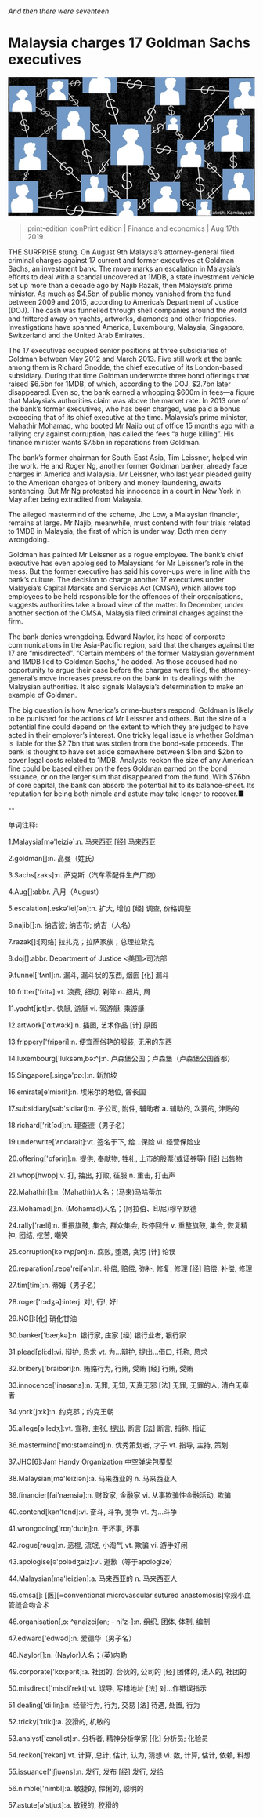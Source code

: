 ###### And then there were seventeen

# Malaysia charges 17 Goldman Sachs executives 

![image](images/20190817_FND001_0.jpg) 

> print-edition iconPrint edition | Finance and economics | Aug 17th 2019 

THE SURPRISE stung. On August 9th Malaysia’s attorney-general filed criminal charges against 17 current and former executives at Goldman Sachs, an investment bank. The move marks an escalation in Malaysia’s efforts to deal with a scandal uncovered at 1MDB, a state investment vehicle set up more than a decade ago by Najib Razak, then Malaysia’s prime minister. As much as $4.5bn of public money vanished from the fund between 2009 and 2015, according to America’s Department of Justice (DOJ). The cash was funnelled through shell companies around the world and frittered away on yachts, artworks, diamonds and other fripperies. Investigations have spanned America, Luxembourg, Malaysia, Singapore, Switzerland and the United Arab Emirates. 

The 17 executives occupied senior positions at three subsidiaries of Goldman between May 2012 and March 2013. Five still work at the bank: among them is Richard Gnodde, the chief executive of its London-based subsidiary. During that time Goldman underwrote three bond offerings that raised $6.5bn for 1MDB, of which, according to the DOJ, $2.7bn later disappeared. Even so, the bank earned a whopping $600m in fees—a figure that Malaysia’s authorities claim was above the market rate. In 2013 one of the bank’s former executives, who has been charged, was paid a bonus exceeding that of its chief executive at the time. Malaysia’s prime minister, Mahathir Mohamad, who booted Mr Najib out of office 15 months ago with a rallying cry against corruption, has called the fees “a huge killing”. His finance minister wants $7.5bn in reparations from Goldman. 

The bank’s former chairman for South-East Asia, Tim Leissner, helped win the work. He and Roger Ng, another former Goldman banker, already face charges in America and Malaysia. Mr Leissner, who last year pleaded guilty to the American charges of bribery and money-laundering, awaits sentencing. But Mr Ng protested his innocence in a court in New York in May after being extradited from Malaysia. 

The alleged mastermind of the scheme, Jho Low, a Malaysian financier, remains at large. Mr Najib, meanwhile, must contend with four trials related to 1MDB in Malaysia, the first of which is under way. Both men deny wrongdoing. 

Goldman has painted Mr Leissner as a rogue employee. The bank’s chief executive has even apologised to Malaysians for Mr Leissner’s role in the mess. But the former executive has said his cover-ups were in line with the bank’s culture. The decision to charge another 17 executives under Malaysia’s Capital Markets and Services Act (CMSA), which allows top employees to be held responsible for the offences of their organisations, suggests authorities take a broad view of the matter. In December, under another section of the CMSA, Malaysia filed criminal charges against the firm. 

The bank denies wrongdoing. Edward Naylor, its head of corporate communications in the Asia-Pacific region, said that the charges against the 17 are “misdirected”. “Certain members of the former Malaysian government and 1MDB lied to Goldman Sachs,” he added. As those accused had no opportunity to argue their case before the charges were filed, the attorney-general’s move increases pressure on the bank in its dealings with the Malaysian authorities. It also signals Malaysia’s determination to make an example of Goldman. 

The big question is how America’s crime-busters respond. Goldman is likely to be punished for the actions of Mr Leissner and others. But the size of a potential fine could depend on the extent to which they are judged to have acted in their employer’s interest. One tricky legal issue is whether Goldman is liable for the $2.7bn that was stolen from the bond-sale proceeds. The bank is thought to have set aside somewhere between $1bn and $2bn to cover legal costs related to 1MDB. Analysts reckon the size of any American fine could be based either on the fees Goldman earned on the bond issuance, or on the larger sum that disappeared from the fund. With $76bn of core capital, the bank can absorb the potential hit to its balance-sheet. Its reputation for being both nimble and astute may take longer to recover.■ 

-- 

 单词注释:

1.Malaysia[mә'leiziә]:n. 马来西亚 [经] 马来西亚 

2.goldman[]:n. 高曼（姓氏） 

3.Sachs[zaks]:n. 萨克斯（汽车零配件生产厂商） 

4.Aug[]:abbr. 八月（August） 

5.escalation[.eskә'leiʃәn]:n. 扩大, 增加 [经] 调查, 价格调整 

6.najib[]:n. 纳吉彼; 纳吉布; 纳吉（人名） 

7.razak[]:[网络] 拉扎克；拉萨家族；总理拉紮克 

8.doj[]:abbr. Department of Justice <美国>司法部 

9.funnel['fʌnl]:n. 漏斗, 漏斗状的东西, 烟囱 [化] 漏斗 

10.fritter['fritә]:vt. 浪费, 细切, 剁碎 n. 细片, 屑 

11.yacht[jɒt]:n. 快艇, 游艇 vi. 驾游艇, 乘游艇 

12.artwork['ɑ:twә:k]:n. 插图, 艺术作品 [计] 原图 

13.frippery['fripәri]:n. 便宜而俗艳的服装, 无用的东西 

14.luxembourg['luksәm,bә:^]:n. 卢森堡公国；卢森堡（卢森堡公国首都） 

15.Singapore[.siŋgә'pɒ:]:n. 新加坡 

16.emirate[e'miәrit]:n. 埃米尔的地位, 酋长国 

17.subsidiary[sәb'sidiәri]:n. 子公司, 附件, 辅助者 a. 辅助的, 次要的, 津贴的 

18.richard['ritʃәd]:n. 理查德（男子名） 

19.underwrite['ʌndәrait]:vt. 签名于下, 给...保险 vi. 经营保险业 

20.offering['ɒfәriŋ]:n. 提供, 奉献物, 牲礼, 上市的股票(或证券等) [经] 出售物 

21.whop[hwɒp]:v. 打, 抽出, 打败, 征服 n. 重击, 打击声 

22.Mahathir[]:n. (Mahathir)人名；(马来)马哈蒂尔 

23.Mohamad[]:n. (Mohamad)人名；(阿拉伯、印尼)穆罕默德 

24.rally['ræli]:n. 重振旗鼓, 集合, 群众集会, 跌停回升 v. 重整旗鼓, 集合, 恢复精神, 团结, 挖苦, 嘲笑 

25.corruption[kә'rʌpʃәn]:n. 腐败, 堕落, 贪污 [计] 论误 

26.reparation[.repә'reiʃәn]:n. 补偿, 赔偿, 弥补, 修复, 修理 [经] 赔偿, 补偿, 修理 

27.tim[tim]:n. 蒂姆（男子名） 

28.roger['rɔdʒә]:interj. 对!, 行!, 好! 

29.NG[]:[化] 硝化甘油 

30.banker['bæŋkә]:n. 银行家, 庄家 [经] 银行业者, 银行家 

31.plead[pli:d]:vi. 辩护, 恳求 vt. 为...辩护, 提出...借口, 托称, 恳求 

32.bribery['braibәri]:n. 贿赂行为, 行贿, 受贿 [经] 行贿, 受贿 

33.innocence['inәsәns]:n. 无罪, 无知, 天真无邪 [法] 无罪, 无罪的人, 清白无辜者 

34.york[jɔ:k]:n. 约克郡；约克王朝 

35.allege[ә'ledʒ]:vt. 宣称, 主张, 提出, 断言 [法] 断言, 指称, 指证 

36.mastermind['mɑ:stәmaind]:n. 优秀策划者, 才子 vt. 指导, 主持, 策划 

37.JHO[6]:Jam Handy Organization 中空弹尖包覆型 

38.Malaysian[mә'leiziәn]:a. 马来西亚的 n. 马来西亚人 

39.financier[fai'nænsiә]:n. 财政家, 金融家 vi. 从事欺骗性金融活动, 欺骗 

40.contend[kәn'tend]:vi. 奋斗, 斗争, 竞争 vt. 为...斗争 

41.wrongdoing['rɒŋ'du:iŋ]:n. 干坏事, 坏事 

42.rogue[rәug]:n. 恶棍, 流氓, 小淘气 vt. 欺骗 vi. 游手好闲 

43.apologise[ә'pɔlәdʒaiz]:vi. 道歉（等于apologize） 

44.Malaysian[mә'leiziәn]:a. 马来西亚的 n. 马来西亚人 

45.cmsa[]: [医][=conventional microvascular sutured anastomosis]常规小血管缝合吻合术 

46.organisation[,ɔ: ^әnaizeiʃən; - ni'z-]:n. 组织, 团体, 体制, 编制 

47.edward['edwәd]:n. 爱德华（男子名） 

48.Naylor[]:n. (Naylor)人名；(英)内勒 

49.corporate['kɒ:pәrit]:a. 社团的, 合伙的, 公司的 [经] 团体的, 法人的, 社团的 

50.misdirect['misdi'rekt]:vt. 误导, 写错地址 [法] 对...作错误指示 

51.dealing['di:liŋ]:n. 经营行为, 行为, 交易 [法] 待遇, 处置, 行为 

52.tricky['triki]:a. 狡猾的, 机敏的 

53.analyst['ænәlist]:n. 分析者, 精神分析学家 [化] 分析员; 化验员 

54.reckon['rekәn]:vt. 计算, 总计, 估计, 认为, 猜想 vi. 数, 计算, 估计, 依赖, 料想 

55.issuance['iʃjuәns]:n. 发行, 发布 [经] 发行, 发给 

56.nimble['nimbl]:a. 敏捷的, 伶俐的, 聪明的 

57.astute[ә'stju:t]:a. 敏锐的, 狡猾的 


